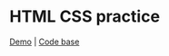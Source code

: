 # HTML CSS practice

[Demo](http://igorosa.github.io/kottans-frontend/html-css-popup/index.html) |
[Code base](https://github.com/IgorOsa/frontend-2019-p2p/tree/html-css-popup/submissions/IgorOsa/html-css-popup)
